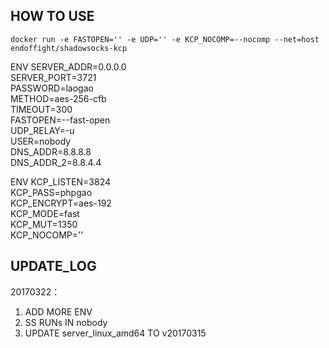 ## HOW TO USE

```
docker run -e FASTOPEN='' -e UDP='' -e KCP_NOCOMP=--nocomp --net=host endoffight/shadowsocks-kcp
```
ENV SERVER_ADDR=0.0.0.0 \
SERVER_PORT=3721 \
PASSWORD=laogao \
METHOD=aes-256-cfb \
TIMEOUT=300 \
FASTOPEN=--fast-open \
UDP_RELAY=-u \
USER=nobody \
DNS_ADDR=8.8.8.8 \
DNS_ADDR_2=8.8.4.4


ENV KCP_LISTEN=3824 \
KCP_PASS=phpgao \
KCP_ENCRYPT=aes-192 \
KCP_MODE=fast \
KCP_MUT=1350 \
KCP_NOCOMP=''

## UPDATE_LOG

20170322：

 1. ADD MORE ENV
 2. SS RUNs IN nobody
 3. UPDATE server_linux_amd64 TO v20170315
